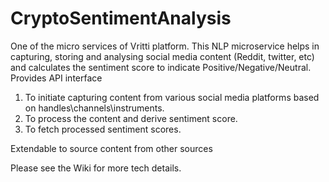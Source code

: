 # CryptoSentimentAnalysis
One of the micro services of Vritti platform.
This NLP microservice helps in capturing, storing and analysing social media content (Reddit, twitter, etc) and calculates the sentiment score to indicate  Positive/Negative/Neutral.
Provides API interface 
  1. To initiate capturing content from various social media platforms based on handles\channels\instruments.
  2. To process the content and derive sentiment score.
  3. To fetch processed sentiment scores.
  
Extendable to source content from other sources

Please see the Wiki for more tech details.
